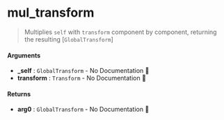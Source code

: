 # mul\_transform

>  Multiplies `self` with `transform` component by component, returning the
>  resulting [`GlobalTransform`]

#### Arguments

- **\_self** : `GlobalTransform` \- No Documentation 🚧
- **transform** : `Transform` \- No Documentation 🚧

#### Returns

- **arg0** : `GlobalTransform` \- No Documentation 🚧
